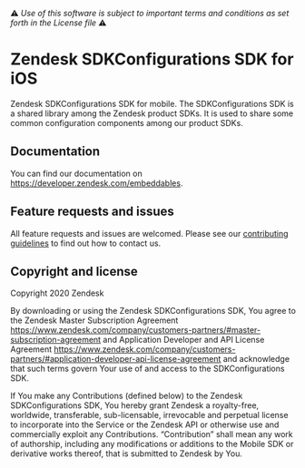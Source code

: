:warning: *Use of this software is subject to important terms and conditions as set forth in the License file* :warning:

# Zendesk SDKConfigurations SDK for iOS

Zendesk SDKConfigurations SDK for mobile. The SDKConfigurations SDK is a shared library among the Zendesk product SDKs. It is used to share some common configuration components among our product SDKs.

## Documentation

You can find our documentation on https://developer.zendesk.com/embeddables.

## Feature requests and issues

All feature requests and issues are welcomed. Please see our [contributing guidelines](./CONTRIBUTING.md) to find out how to contact us.

## Copyright and license

Copyright 2020 Zendesk

By downloading or using the Zendesk SDKConfigurations SDK, You agree to the Zendesk Master
Subscription Agreement https://www.zendesk.com/company/customers-partners/#master-subscription-agreement and Application Developer and API License
Agreement https://www.zendesk.com/company/customers-partners/#application-developer-api-license-agreement and
acknowledge that such terms govern Your use of and access to the SDKConfigurations SDK.

If You make any Contributions (defined below) to the Zendesk SDKConfigurations SDK, 
You hereby grant Zendesk a royalty-free, worldwide, transferable, sub-licensable, 
irrevocable and perpetual license to incorporate into the Service or the Zendesk API 
or otherwise use and commercially exploit any Contributions. “Contribution” shall mean 
any work of authorship, including any modifications or additions to the Mobile SDK 
or derivative works thereof, that is submitted to Zendesk by You.